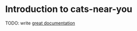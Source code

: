 # Introduction to cats-near-you

TODO: write [great documentation](http://jacobian.org/writing/great-documentation/what-to-write/)
